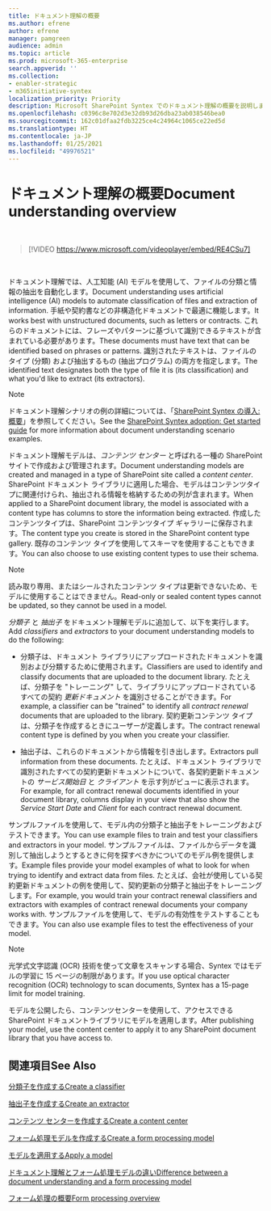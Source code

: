 ```yaml
---
title: ドキュメント理解の概要
ms.author: efrene
author: efrene
manager: pamgreen
audience: admin
ms.topic: article
ms.prod: microsoft-365-enterprise
search.appverid: ''
ms.collection:
- enabler-strategic
- m365initiative-syntex
localization_priority: Priority
description: Microsoft SharePoint Syntex でのドキュメント理解の概要を説明します。
ms.openlocfilehash: c0396c8e702d3e32db93d26dba23ab038546bea0
ms.sourcegitcommit: 162c01dfaa2fdb3225ce4c24964c1065ce22ed5d
ms.translationtype: HT
ms.contentlocale: ja-JP
ms.lasthandoff: 01/25/2021
ms.locfileid: "49976521"
---
```

# <a name="document-understanding-overview"></a><span data-ttu-id="13f76-103">ドキュメント理解の概要</span><span class="sxs-lookup"><span data-stu-id="13f76-103">Document understanding overview</span></span>


</br>

> [!VIDEO https://www.microsoft.com/videoplayer/embed/RE4CSu7] 

</br>

<span data-ttu-id="13f76-104">ドキュメント理解では、人工知能 (AI) モデルを使用して、ファイルの分類と情報の抽出を自動化します。</span><span class="sxs-lookup"><span data-stu-id="13f76-104">Document understanding uses artificial intelligence (AI) models to automate classification of files and extraction of information.</span></span> <span data-ttu-id="13f76-105">手紙や契約書などの非構造化ドキュメントで最適に機能します。</span><span class="sxs-lookup"><span data-stu-id="13f76-105">It works best with unstructured documents, such as letters or contracts.</span></span> <span data-ttu-id="13f76-106">これらのドキュメントには、フレーズやパターンに基づいて識別できるテキストが含まれている必要があります。</span><span class="sxs-lookup"><span data-stu-id="13f76-106">These documents must have text that can be identified based on phrases or patterns.</span></span> <span data-ttu-id="13f76-107">識別されたテキストは、ファイルのタイプ (分類) および抽出するもの (抽出プログラム) の両方を指定します。</span><span class="sxs-lookup"><span data-stu-id="13f76-107">The identified text designates both the type of file it is (its classification) and what you'd like to extract (its extractors).</span></span>

> [!NOTE]
> <span data-ttu-id="13f76-108">ドキュメント理解シナリオの例の詳細については、「[SharePoint Syntex の導入: 概要](https://docs.microsoft.com/microsoft-365/contentunderstanding/adoption-getstarted#document-understanding-scenario-example)」を参照してください。</span><span class="sxs-lookup"><span data-stu-id="13f76-108">See the [SharePoint Syntex adoption: Get started guide](https://docs.microsoft.com/microsoft-365/contentunderstanding/adoption-getstarted#document-understanding-scenario-example) for more information about document understanding scenario examples.</span></span>

<span data-ttu-id="13f76-109">ドキュメント理解モデルは、*コンテンツ センター* と呼ばれる一種の SharePoint サイトで作成および管理されます。</span><span class="sxs-lookup"><span data-stu-id="13f76-109">Document understanding models are created and managed in a type of SharePoint site called a *content center*.</span></span> <span data-ttu-id="13f76-110">SharePoint ドキュメント ライブラリに適用した場合、モデルはコンテンツタイプに関連付けられ、抽出される情報を格納するための列が含まれます。</span><span class="sxs-lookup"><span data-stu-id="13f76-110">When applied to a SharePoint document library, the model is associated with a content type has columns to store the information being extracted.</span></span> <span data-ttu-id="13f76-111">作成したコンテンツタイプは、SharePoint コンテンツタイプ ギャラリーに保存されます。</span><span class="sxs-lookup"><span data-stu-id="13f76-111">The content type you create is stored in the SharePoint content type gallery.</span></span> <span data-ttu-id="13f76-112">既存のコンテンツ タイプを使用してスキーマを使用することもできます。</span><span class="sxs-lookup"><span data-stu-id="13f76-112">You can also choose to use existing content types to use their schema.</span></span>

> [!NOTE]
> <span data-ttu-id="13f76-113">読み取り専用、またはシールされたコンテンツ タイプは更新できないため、モデルに使用することはできません。</span><span class="sxs-lookup"><span data-stu-id="13f76-113">Read-only or sealed content types cannot be updated, so they cannot be used in a model.</span></span>

<span data-ttu-id="13f76-114">*分類子* と *抽出子* をドキュメント理解モデルに追加して、以下を実行します。</span><span class="sxs-lookup"><span data-stu-id="13f76-114">Add *classifiers* and *extractors* to your document understanding models to do the following:</span></span> 

- <span data-ttu-id="13f76-115">分類子は、ドキュメント ライブラリにアップロードされたドキュメントを識別および分類するために使用されます。</span><span class="sxs-lookup"><span data-stu-id="13f76-115">Classifiers are used to identify and classify documents that are uploaded to the document library.</span></span> <span data-ttu-id="13f76-116">たとえば、分類子を "トレーニング" して、ライブラリにアップロードされているすべての契約 *更新ドキュメント* を識別させることができます。</span><span class="sxs-lookup"><span data-stu-id="13f76-116">For example, a classifier can be "trained" to identify all *contract renewal* documents that are uploaded to the library.</span></span> <span data-ttu-id="13f76-117">契約更新コンテンツ タイプは、分類子を作成するときにユーザーが定義します。</span><span class="sxs-lookup"><span data-stu-id="13f76-117">The contract renewal content type is defined by you when you create your classifier.</span></span>

- <span data-ttu-id="13f76-118">抽出子は、これらのドキュメントから情報を引き出します。</span><span class="sxs-lookup"><span data-stu-id="13f76-118">Extractors pull information from these documents.</span></span> <span data-ttu-id="13f76-119">たとえば、ドキュメント ライブラリで識別されたすべての契約更新ドキュメントについて、各契約更新ドキュメントの *サービス開始日* と *クライアント* を示す列がビューに表示されます。</span><span class="sxs-lookup"><span data-stu-id="13f76-119">For example, for all contract renewal documents identified in your document library, columns display in your view that also show the *Service Start Date* and  *Client* for each contract renewal document.</span></span> 

<span data-ttu-id="13f76-120">サンプルファイルを使用して、モデル内の分類子と抽出子をトレーニングおよびテストできます。</span><span class="sxs-lookup"><span data-stu-id="13f76-120">You can use example files to train and test your classifiers and extractors in your model.</span></span> <span data-ttu-id="13f76-121">サンプルファイルは、ファイルからデータを識別して抽出しようとするときに何を探すべきかについてのモデル例を提供します。</span><span class="sxs-lookup"><span data-stu-id="13f76-121">Example files provide your model examples of what to look for when trying to identify and extract data from files.</span></span> <span data-ttu-id="13f76-122">たとえば、会社が使用している契約更新ドキュメントの例を使用して、契約更新の分類子と抽出子をトレーニングします。</span><span class="sxs-lookup"><span data-stu-id="13f76-122">For example, you would train your contract renewal classifiers and extractors with examples of contract renewal documents your company works with.</span></span> <span data-ttu-id="13f76-123">サンプルファイルを使用して、モデルの有効性をテストすることもできます。</span><span class="sxs-lookup"><span data-stu-id="13f76-123">You can also use example files to test the effectiveness of your model.</span></span>

> [!NOTE]
> <span data-ttu-id="13f76-124">光学式文字認識 (OCR) 技術を使って文章をスキャンする場合、Syntex ではモデルの学習に 15 ページの制限があります。</span><span class="sxs-lookup"><span data-stu-id="13f76-124">If you use optical character recognition (OCR) technology to scan documents, Syntex has a 15-page limit for model training.</span></span>

<span data-ttu-id="13f76-125">モデルを公開したら、コンテンツセンターを使用して、アクセスできる SharePoint ドキュメントライブラリにモデルを適用します。</span><span class="sxs-lookup"><span data-stu-id="13f76-125">After publishing your model, use the content center to apply it to any SharePoint document library that you have access to.</span></span>  

## <a name="see-also"></a><span data-ttu-id="13f76-126">関連項目</span><span class="sxs-lookup"><span data-stu-id="13f76-126">See Also</span></span>
[<span data-ttu-id="13f76-127">分類子を作成する</span><span class="sxs-lookup"><span data-stu-id="13f76-127">Create a classifier</span></span>](create-a-classifier.md)

[<span data-ttu-id="13f76-128">抽出子を作成する</span><span class="sxs-lookup"><span data-stu-id="13f76-128">Create an extractor</span></span>](create-an-extractor.md)

[<span data-ttu-id="13f76-129">コンテンツ センターを作成する</span><span class="sxs-lookup"><span data-stu-id="13f76-129">Create a content center</span></span>](create-a-content-center.md)

[<span data-ttu-id="13f76-130">フォーム処理モデルを作成する</span><span class="sxs-lookup"><span data-stu-id="13f76-130">Create a form processing model</span></span>](create-a-form-processing-model.md)

[<span data-ttu-id="13f76-131">モデルを適用する</span><span class="sxs-lookup"><span data-stu-id="13f76-131">Apply a model</span></span>](apply-a-model.md)   

[<span data-ttu-id="13f76-132">ドキュメント理解とフォーム処理モデルの違い</span><span class="sxs-lookup"><span data-stu-id="13f76-132">Difference between a document understanding and a form processing model</span></span>](difference-between-document-understanding-and-form-processing-model.md)
  
[<span data-ttu-id="13f76-133">フォーム処理の概要</span><span class="sxs-lookup"><span data-stu-id="13f76-133">Form processing overview</span></span>](form-processing-overview.md)

